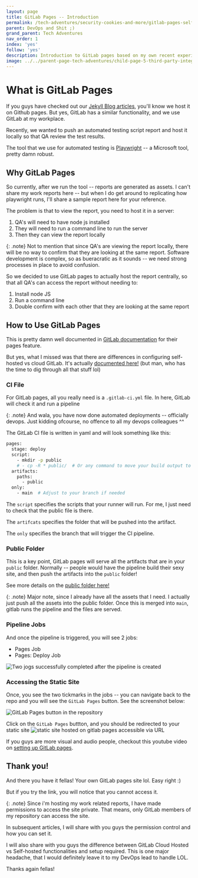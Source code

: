 ```yaml
---
layout: page
title: GitLab Pages -- Introduction
permalink: /tech-adventures/security-cookies-and-more/gitlab-pages-self-hosted-v-cloud
parent: DevOps and Shit ;)
grand_parent: Tech Adventures
nav_order: 1
index: 'yes'
follow: 'yes'
description: Introduction to GitLab pages based on my own recent experience
image: ../../parent-page-tech-adventures/child-page-5-third-party-integrations/grandchild-page-1-Adyen-Online-Payments/adyen-online-payments.png
---
```


# What is GitLab Pages

If you guys have checked out our [Jekyll Blog articles](/tech-adventures/jekyll-blog/), you'll know we host it on Github pages. But yes, GitLab has a similar functionality, and we use GitLab at my workplace.

Recently, we wanted to push an automated testing script report and host it locally so that QA review the test results.

The tool that we use for automated testing is [Playwright](https://playwright.dev/) -- a Microsoft tool, pretty damn robust.

## Why GitLab Pages

So currently, after we run the tool -- reports are generated as assets. I can't share my work reports here -- but when I do get around to replicating how playwright runs, I'll share a sample report here for your reference.

The problem is that to view the report, you need to host it in a server:
1. QA's will need to have node js installed
2. They will need to run a command line to run the server
3. Then they can view the report locally

{: .note}
Not to mention that since QA's are viewing the report locally, there will be no way to confirm that they are looking at the same report. Software development is complex, so as bueracratic as it sounds -- we need strong processes in place to avoid confusion.

So we decided to use GitLab pages to actually host the report centrally, so that all QA's can access the report without needing to:
1. Install node JS
2. Run a command line
3. Double confirm with each other that they are looking at the same report

## How to Use GitLab Pages

This is pretty damn well documented in [GitLab documentation](https://docs.gitlab.com/user/project/pages/) for their pages feature.

But yes, what I missed was that there are differences in configuring self-hosted vs cloud GitLab. It's actually [documented here!](https://docs.gitlab.com/administration/pages/source/) (but man, who has the time to dig through all that stuff lol)

### CI File

For GitLab pages, all you really need is a `.gitlab-ci.yml` file. In here, GitLab will check it and run a pipeline

{: .note}
And wala, you have now done automated deployments -- officially devops. Just kidding ofcourse, no offence to all my devops colleagues ^^

The GitLab CI file is written in yaml and will look something like this:

```bash
pages:
  stage: deploy
  script:
    - mkdir -p public
    # - cp -R * public/  # Or any command to move your build output to the public folder
  artifacts:
    paths:
      - public
  only:
    - main  # Adjust to your branch if needed
```

The `script` specifies the scripts that your runner will run. For me, I just need to check that the public file is there.

The `artifcats` specifies the folder that will be pushed into the artifact.

The `only` specifies the branch that will trigger the CI pipeline.

### Public Folder

This is a key point, GitLab pages will serve all the artifacts that are in your `public` folder. Normally -- people would have the pipeline build their sexy site, and then push the artifacts into the `public` folder!

See more details on the [public folder here!](https://docs.gitlab.com/user/project/pages/public_folder/)

{: .note}
Major note, since I already have all the assets that I need. I actually just push all the assets into the public folder. Once this is merged into `main`, gitlab runs the pipeline and the files are served.

### Pipeline Jobs

And once the pipeline is triggered, you will see 2 jobs:
- Pages Job
- Pages: Deploy Job

![Two jogs successfully completed after the pipeline is created](../../parent-page-tech-adventures/child-page-7-devops-shit/grandchild-page-1-gitlab-pages/image-two-jobs-in-pipeline.png)

### Accessing the Static Site

Once, you see the two tickmarks in the jobs -- you can navigate back to the repo and you will see the `GitLab Pages` button. See the screenshot below:

![GitLab Pages button in the repository](../../parent-page-tech-adventures/child-page-7-devops-shit/grandchild-page-1-gitlab-pages/image-two-jobs-in-pipeline.png)

Click on the `GitLab Pages` buttton, and you should be redirected to your static site
![static site hosted on gitlab pages accessible via URL](../../parent-page-tech-adventures/child-page-7-devops-shit/grandchild-page-1-gitlab-pages/image-static-site-hosted-gitlab-pages.png)

If you guys are more visual and audio people, checkout this youtube video on [setting up GitLab pages](https://www.youtube.com/watch?v=Cs6YxW9mr6Y&t).

## Thank you!

And there you have it fellas! Your own GitLab pages site lol.
Easy right :)

But if you try the link, you will notice that you cannot access it.

{: .note}
Since i'm hosting my work related reports, I have made permissions to access the site private. That means, only GitLab members of my repository can access the site.

In subsequent articles, I will share with you guys the permission control and how you can set it.

I will also share with you guys the difference between GitLab Cloud Hosted vs Self-hosted functionalities and setup required. This is one major headache, that I would definitely leave it to my DevOps lead to handle LOL.

Thanks again fellas!